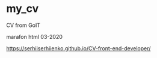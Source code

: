 # my_cv

CV from GoIT 

marafon html 03-2020

https://serhiiserhiienko.github.io/CV-front-end-developer/
